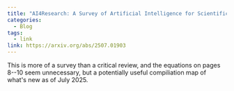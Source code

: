 ```yaml
---
title: "AI4Research: A Survey of Artificial Intelligence for Scientific Research"
categories:
  - Blog
tags:
  - link
link: https://arxiv.org/abs/2507.01903
---
```


This is more of a survey than a critical review, and the equations on pages 8--10 seem unnecessary, but a potentially useful compiliation map of what's new as of July 2025.